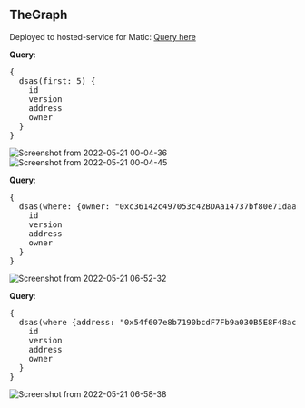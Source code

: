 ## TheGraph

Deployed to hosted-service for Matic: [Query here](https://api.thegraph.com/subgraphs/name/richa-iitr/dsa)

**Query**: 
<pre>{ 
  dsas(first: 5) {
    id 
    version 
    address 
    owner 
  }
}</pre>

![Screenshot from 2022-05-21 00-04-36](https://user-images.githubusercontent.com/76250660/169591595-6de6db5d-30a6-4ffe-b6ed-2b6ee304aeba.png)
![Screenshot from 2022-05-21 00-04-45](https://user-images.githubusercontent.com/76250660/169591612-9d5884db-2d01-4ece-8ecc-81411130ea2f.png)

**Query**: 
<pre>{
  dsas(where: {owner: "0xc36142c497053c42BDAa14737bf80e71daa984C5"}) {
    id
    version
    address
    owner
  }
}</pre>
![Screenshot from 2022-05-21 06-52-32](https://user-images.githubusercontent.com/76250660/169629054-0fad3431-ad14-454f-8e08-15c8316abb7a.png)

**Query**: 
<pre>{
  dsas(where {address: "0x54f607e8b7190bcdF7Fb9a030B5E8F48ac0A25c9"}) {
    id
    version
    address
    owner
  }
}</pre>
![Screenshot from 2022-05-21 06-58-38](https://user-images.githubusercontent.com/76250660/169629251-0203f786-de3d-45bc-a73b-c1ed7a049c22.png)

